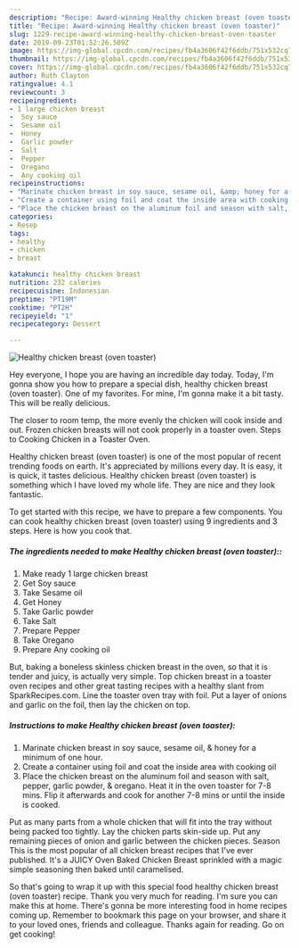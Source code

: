 ```yaml
---
description: "Recipe: Award-winning Healthy chicken breast (oven toaster)"
title: "Recipe: Award-winning Healthy chicken breast (oven toaster)"
slug: 1229-recipe-award-winning-healthy-chicken-breast-oven-toaster
date: 2019-09-23T01:52:26.509Z
image: https://img-global.cpcdn.com/recipes/fb4a3606f42f6ddb/751x532cq70/healthy-chicken-breast-oven-toaster-recipe-main-photo.jpg
thumbnail: https://img-global.cpcdn.com/recipes/fb4a3606f42f6ddb/751x532cq70/healthy-chicken-breast-oven-toaster-recipe-main-photo.jpg
cover: https://img-global.cpcdn.com/recipes/fb4a3606f42f6ddb/751x532cq70/healthy-chicken-breast-oven-toaster-recipe-main-photo.jpg
author: Ruth Clayton
ratingvalue: 4.1
reviewcount: 3
recipeingredient:
- 1 large chicken breast
-  Soy sauce
-  Sesame oil
-  Honey
-  Garlic powder
-  Salt
-  Pepper
-  Oregano
-  Any cooking oil
recipeinstructions:
- "Marinate chicken breast in soy sauce, sesame oil, &amp; honey for a minimum of one hour."
- "Create a container using foil and coat the inside area with cooking oil"
- "Place the chicken breast on the aluminum foil and season with salt, pepper, garlic powder, &amp; oregano. Heat it in the oven toaster for 7-8 mins. Flip it afterwards and cook for another 7-8 mins or until the inside is cooked."
categories:
- Resep
tags:
- healthy
- chicken
- breast

katakunci: healthy chicken breast
nutrition: 232 calories
recipecuisine: Indonesian
preptime: "PT19M"
cooktime: "PT2H"
recipeyield: "1"
recipecategory: Dessert

---
```



![Healthy chicken breast (oven toaster)](https://img-global.cpcdn.com/recipes/fb4a3606f42f6ddb/751x532cq70/healthy-chicken-breast-oven-toaster-recipe-main-photo.jpg)

Hey everyone, I hope you are having an incredible day today. Today, I'm gonna show you how to prepare a special dish, healthy chicken breast (oven toaster). One of my favorites. For mine, I'm gonna make it a bit tasty. This will be really delicious.

The closer to room temp, the more evenly the chicken will cook inside and out. Frozen chicken breasts will not cook properly in a toaster oven. Steps to Cooking Chicken in a Toaster Oven.

Healthy chicken breast (oven toaster) is one of the most popular of recent trending foods on earth. It's appreciated by millions every day. It is easy, it is quick, it tastes delicious. Healthy chicken breast (oven toaster) is something which I have loved my whole life. They are nice and they look fantastic.


To get started with this recipe, we have to prepare a few components. You can cook healthy chicken breast (oven toaster) using 9 ingredients and 3 steps. Here is how you cook that.

##### The ingredients needed to make Healthy chicken breast (oven toaster)::

1. Make ready 1 large chicken breast
1. Get  Soy sauce
1. Take  Sesame oil
1. Get  Honey
1. Take  Garlic powder
1. Take  Salt
1. Prepare  Pepper
1. Take  Oregano
1. Prepare  Any cooking oil


But, baking a boneless skinless chicken breast in the oven, so that it is tender and juicy, is actually very simple. Top chicken breast in a toaster oven recipes and other great tasting recipes with a healthy slant from SparkRecipes.com. Line the toaster oven tray with foil. Put a layer of onions and garlic on the foil, then lay the chicken on top. 

##### Instructions to make Healthy chicken breast (oven toaster):

1. Marinate chicken breast in soy sauce, sesame oil, &amp; honey for a minimum of one hour.
1. Create a container using foil and coat the inside area with cooking oil
1. Place the chicken breast on the aluminum foil and season with salt, pepper, garlic powder, &amp; oregano. Heat it in the oven toaster for 7-8 mins. Flip it afterwards and cook for another 7-8 mins or until the inside is cooked.


Put as many parts from a whole chicken that will fit into the tray without being packed too tightly. Lay the chicken parts skin-side up. Put any remaining pieces of onion and garlic between the chicken pieces. Season This is the most popular of all chicken breast recipes that I&#39;ve ever published. It&#39;s a JUICY Oven Baked Chicken Breast sprinkled with a magic simple seasoning then baked until caramelised. 

So that's going to wrap it up with this special food healthy chicken breast (oven toaster) recipe. Thank you very much for reading. I'm sure you can make this at home. There's gonna be more interesting food in home recipes coming up. Remember to bookmark this page on your browser, and share it to your loved ones, friends and colleague. Thanks again for reading. Go on get cooking!
